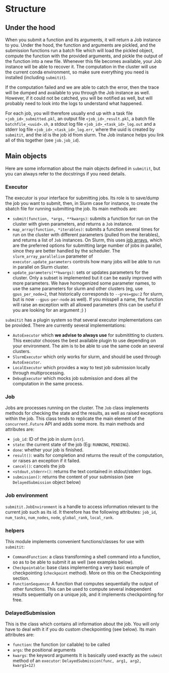 # Structure

## Under the hood

When you submit a function and its arguments, it will return a Job instance to you. Under the hood, the function and arguments are
pickled, and the submission functions run a batch file which will load the pickled object, compute the function
with the provided arguments, and pickle the output of the function into a new file. Whenever this file becomes available, your Job instance
will be able to recover it. The computation in the cluster will use the current conda environment, so make sure everything you need is installed (including `submitit`).

If the computation failed and we are able to catch the error, then the trace will be dumped and available to you through the Job instance as well.
However, if it could not be catched, you will be notified as well, but will probably need to look into the logs to understand what happened.

For each job, you will therefore usually end up with a task file `<job_id>_submitted.pkl`, an output file `<job_id>_result.pkl`,
a batch file `batchfile_<uuid>.sh`, a stdout log file `<job_id>_<task_id>_log.out` and a stderr log file `<job_id>_<task_id>_log.err`, where the uuid
is created by `submitit`, and the id is the job id from slurm. The Job instance helps you link all of this together (see `job.job_id`).

## Main objects

Here are some information about the main objects defined in `submitit`, but you can always refer to the docstrings if you need details.

### Executor

The executor is your interface for submitting jobs. Its role is to save/dump the job you want to submit,
then, in Slurm case for instance, to create the sbatch file for running submitting the job.
Its main methods are:
 - `submit(function, *args, **kwargs)`: submits a function for run on the cluster with given parameters, and returns
   a `Job` instance.
 - `map_array(function, *iterables)`: submits a function several times for run on the cluster with different parameters
   (pulled from the iterables), and returns a list of `Job` instances. On Slurm, this uses [job arrays](https://slurm.schedmd.com/job_array.html),
   which are the preferred options for submitting large number of jobs in parallel, since they are better handled by the scheduler.
   The `slurm_array_parallelism` parameter of `executor.update_parameters` controls how many jobs will be able to run in parallel on Slurm cluster.
 - `update_parameters(**kwargs)`: sets or updates parameters for the cluster. Only a subset is implemented but
   it can be easily improved with more parameters. We have homogenized some parameter names, to use the same
   parameters for slurm and other clusters (eg, use `gpus_per_node=2`, that historically corresponds to `--gres=gpu:2` for slurm, but is now `--gpus-per-node` as well).
   If you misspell a name, the function will raise an exception with all allowed parameters (this can be useful if you are looking for
   an argument ;) )

`submitit` has a plugin system so that several executor implementations can be provided. There are currently several implementations:
- `AutoExecutor` which **we advise to always use** for submititting to clusters. This executor chooses the best available plugin to use depending on your environment. The aim is to be able to use the same code an several clusters.
- `SlurmExecutor` which only works for slurm, and should be used through `AutoExecutor`.
- `LocalExecutor` which provides a way to test job submission locally through multiprocessing.
- `DebugExecutor` which mocks job submission and does all the computation in the same process.


### Job

Jobs are processes running on the cluster. The `Job` class implements methods for checking the state and the results, as well as
raised exceptions within the job. This class tends to replicate the main element of the  `concurrent.Future` API and adds some more.
Its main methods and attributes are:
 - `job_id`: ID of the job in slurm (`str`).
 - `state`: the current state of the job (Eg: `RUNNING`, `PENDING`).
 - `done`: whether your job is finished.
 - `result()`: waits for completion and returns the result of the computation, or raises an exception if it failed.
 - `cancel()`: cancels the job
 - `<stdout,stderr>()`: returns the text contained in stdout/stderr logs.
 - `submission()`: returns the content of your submission (see `DelayedSubmission` object below)

### Job environment

`submitit.JobEnvironment` is a handle to access information relevant to the current job such as its id. It therefore has the following attributes:
`job_id`, `num_tasks`, `num_nodes`, `node`, `global_rank`, `local_rank`.

### helpers

This module implements convenient functions/classes for use with `submitit`:
 - `CommandFunction`: a class transforming a shell command into a function, so as to be able to submit it as well (see examples below).
 - `Checkpointable`: base class implementing a very basic example of checkpointing (`checkpoint` method). More on this on the Checkpointing section.
 - `FunctionSequence`: A function that computes sequentially the output of other functions. This can be used
 to compute several independent results sequentially on a unique job, and it implements checkpointing for free.


### DelayedSubmission

This is the class which contains all information about the job. You will only have to deal with it if you do
custom checkpointing (see below). Its main attributes are:
- `function`: the function (or callable) to be called
- `args`: the positional arguments
- `kwargs`: the keyword arguments
It is basically used exactly as the `submit` method of an `executor`: `DelayedSubmission(func, arg1, arg2, kwarg1=12)`
